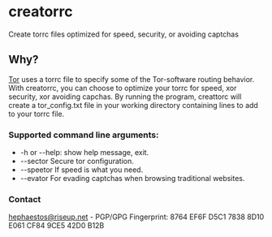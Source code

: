 # creatorrc
Create torrc files optimized for speed, security, or avoiding captchas

## Why?
[Tor](https://torproject.org) uses a torrc file to specify some of the Tor-software routing behavior.
With creatorrc, you can choose to optimize your torrc for speed, xor security, xor avoiding capchas.
By running the program, creattorc will create a tor_config.txt file in your working directory containing lines to add to your torrc file.

### Supported command line arguments:

- -h or --help: show help message, exit.
- --sector	Secure tor configuration.
- --speetor	If speed is what you need.
- --evator	For evading captchas when browsing traditional websites.


### Contact

[hephaestos@riseup.net](mailto:hephaestos@riseup.net) - PGP/GPG Fingerprint: 8764 EF6F D5C1 7838 8D10 E061 CF84 9CE5 42D0 B12B

